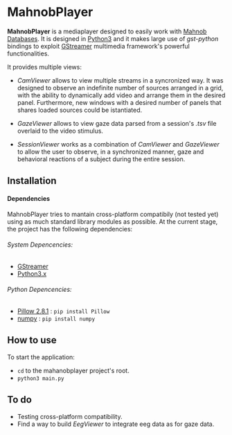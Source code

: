 # MahnobPlayer

**MahnobPlayer** is a mediaplayer designed to easily work with [Mahnob Databases](http://mahnob-db.eu/hci-tagging).
It is designed in [Python3](https://www.python.org/downloads/) and it makes large use of *gst-python* bindings to exploit [GStreamer](http://gstreamer.freedesktop.org/) multimedia framework's powerful functionalities.

It provides multiple views:

- *CamViewer* allows to view multiple streams in a syncronized way. It was designed to observe an indefinite number of sources arranged in a grid, with the ability to dynamically add video and arrange them in the desired panel. Furthermore, new windows with a desired number of panels that shares loaded sources could be istantiated.

- *GazeViewer* allows to view gaze data parsed from a session's *.tsv* file overlaid to the video stimulus.

- *SessionViewer* works as a combination of *CamViewer* and *GazeViewer* to allow the user to observe, in a synchronized manner, gaze and behavioral reactions of a subject during the entire session.


## Installation

#### Dependencies

MahnobPlayer tries to mantain cross-platform compatibily (not tested yet) using as much standard library modules as possible.
At the current stage, the project has the following dependencies:

###### System Depencencies:
  *  [GStreamer](http://gstreamer.freedesktop.org/)
  *  [Python3.x](https://www.python.org/downloads/)
###### Python Depencencies:
  *  [Pillow 2.8.1](https://pypi.python.org/pypi/Pillow/2.9.0) : `pip install Pillow`
  *  [numpy](http://www.numpy.org/) : `pip install numpy`


## How to use

To start the application:

* `cd` to the mahanobplayer project's root.
* `python3 main.py`


## To do

* Testing cross-platform compatibility.
* Find a way to build *EegViewer* to integrate eeg data as for gaze data.